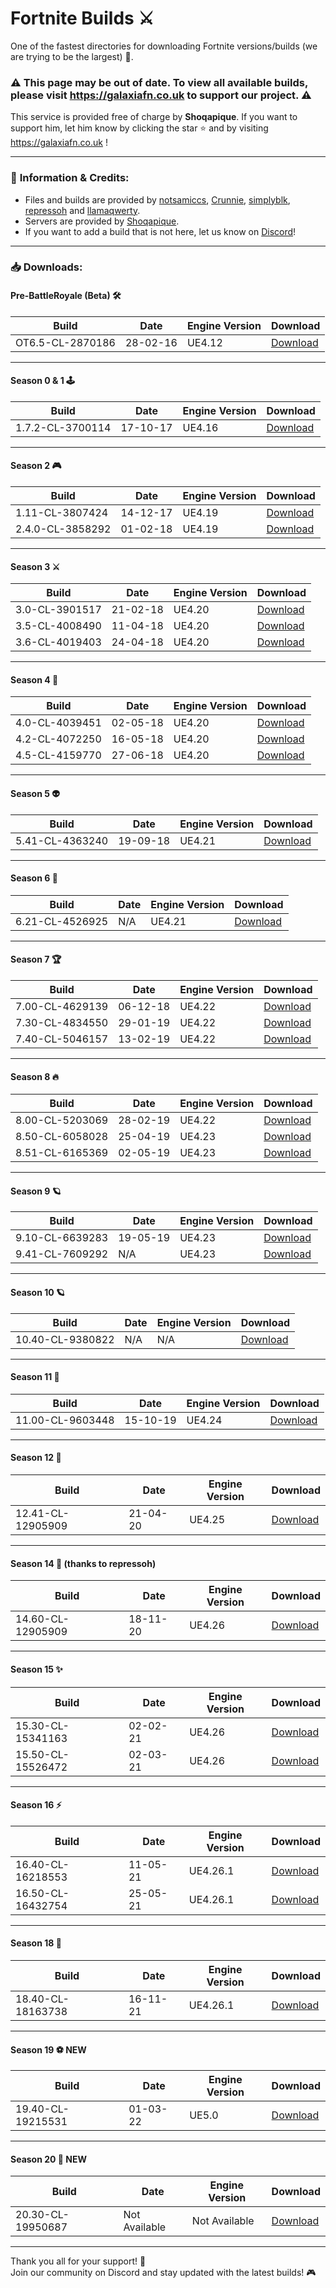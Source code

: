 # Fortnite Builds ⚔️

One of the fastest directories for downloading Fortnite versions/builds (we are trying to be the largest) 💨.

### ⚠️ This page may be out of date. To view all available builds, please visit https://galaxiafn.co.uk to support our project. ⚠️

This service is provided free of charge by **Shoqapique**. If you want to support him, let him know by clicking the star ⭐️ and by visiting https://galaxiafn.co.uk !

---

### 📝 **Information & Credits:**
- Files and builds are provided by [notsamiccs](https://github.com/notsamicc/Fortnite-Builds), [Crunnie](https://github.com/Crunnie), [simplyblk](https://github.com/n6617x/Fortnitebuilds), [repressoh](https://e-z.bio/repressoh) and [llamaqwerty](https://github.com/llamaqwerty/fortnite-builds-archive).
- Servers are provided by [Shoqapique](https://github.com/Shoqaratio).
- If you want to add a build that is not here, let us know on [Discord](https://discord.gg/KsNdAmqYsy)!

---

### 📥 **Downloads:**

#### **Pre-BattleRoyale (Beta) 🛠️**
| **Build**                    | **Date**          | **Engine Version**     | **Download**                        |
|------------------------------|-------------------|-----------------------|-------------------------------------|
| OT6.5-CL-2870186              | 28-02-16          | UE4.12        | [Download](https://galaxiafn.co.uk/0.6.5.zip) |

---

#### **Season 0 & 1 🕹️**
| **Build**                    | **Date**          | **Engine Version**     | **Download**                        |
|------------------------------|-------------------|-----------------------|-------------------------------------|
| 1.7.2-CL-3700114              | 17-10-17          | UE4.16        | [Download](https://galaxiafn.co.uk/1.7.2.zip) |

---

#### **Season 2 🎮**
| **Build**                    | **Date**          | **Engine Version**     | **Download**                        |
|------------------------------|-------------------|-----------------------|-------------------------------------|
| 1.11-CL-3807424               | 14-12-17          | UE4.19        | [Download](https://galaxiafn.co.uk/1.11.zip) |
| 2.4.0-CL-3858292              | 01-02-18          | UE4.19        | [Download](https://galaxiafn.co.uk/2.4.0.zip) |

---

#### **Season 3 ⚔️**
| **Build**                    | **Date**          | **Engine Version**     | **Download**                        |
|------------------------------|-------------------|-----------------------|-------------------------------------|
| 3.0-CL-3901517                | 21-02-18          | UE4.20        | [Download](https://galaxiafn.co.uk/3.0.zip) |
| 3.5-CL-4008490                | 11-04-18          | UE4.20        | [Download](https://galaxiafn.co.uk/3.5.zip) |
| 3.6-CL-4019403                | 24-04-18          | UE4.20        | [Download](https://galaxiafn.co.uk/3.6.zip) |

---

#### **Season 4 🎉**
| **Build**                    | **Date**          | **Engine Version**     | **Download**                        |
|------------------------------|-------------------|-----------------------|-------------------------------------|
| 4.0-CL-4039451                | 02-05-18          | UE4.20        | [Download](https://galaxiafn.co.uk/4.0.zip) |
| 4.2-CL-4072250                | 16-05-18          | UE4.20        | [Download](https://galaxiafn.co.uk/4.2.zip) |
| 4.5-CL-4159770                | 27-06-18          | UE4.20        | [Download](https://galaxiafn.co.uk/4.5.zip) |

---

#### **Season 5 👽**
| **Build**                    | **Date**          | **Engine Version**     | **Download**                        |
|------------------------------|-------------------|-----------------------|-------------------------------------|
| 5.41-CL-4363240                | 19-09-18          | UE4.21        | [Download](https://galaxiafn.co.uk/5.41.zip) |

---

#### **Season 6 👻**
| **Build**                    | **Date**          | **Engine Version**     | **Download**                        |
|------------------------------|-------------------|-----------------------|-------------------------------------|
| 6.21-CL-4526925                | N/A          | UE4.21        | [Download](https://galaxiafn.co.uk/6.21.zip) |

---

#### **Season 7 🏆**
| **Build**                    | **Date**          | **Engine Version**     | **Download**                        |
|------------------------------|-------------------|-----------------------|-------------------------------------|
| 7.00-CL-4629139               | 06-12-18          | UE4.22        | [Download](https://galaxiafn.co.uk/7.00.zip) |
| 7.30-CL-4834550               | 29-01-19          | UE4.22        | [Download](https://galaxiafn.co.uk/7.30.zip) |
| 7.40-CL-5046157               | 13-02-19          | UE4.22        | [Download](https://galaxiafn.co.uk/7.40.zip) |

---

#### **Season 8 🔥**
| **Build**                    | **Date**          | **Engine Version**     | **Download**                        |
|------------------------------|-------------------|-----------------------|-------------------------------------|
| 8.00-CL-5203069               | 28-02-19          | UE4.22                | [Download](https://galaxiafn.co.uk/8.00.zip) |
| 8.50-CL-6058028               | 25-04-19          | UE4.23                | [Download](https://galaxiafn.co.uk/8.50.zip) |
| 8.51-CL-6165369               | 02-05-19          | UE4.23                | [Download](https://galaxiafn.co.uk/8.51.zip) |

---

#### **Season 9 🪐**
| **Build**                    | **Date**          | **Engine Version**     | **Download**                        |
|------------------------------|-------------------|-----------------------|-------------------------------------|
| 9.10-CL-6639283               | 19-05-19          | UE4.23                | [Download](https://galaxiafn.co.uk/9.10.zip) |
| 9.41-CL-7609292               | N/A          | UE4.23                | [Download](https://galaxiafn.co.uk/9.41.zip) |

---

#### **Season 10 🪐**
| **Build**                    | **Date**          | **Engine Version**     | **Download**                        |
|------------------------------|-------------------|-----------------------|-------------------------------------|
| 10.40-CL-9380822               | N/A          | N/A                | [Download](https://galaxiafn.co.uk/10.40.zip) |

---

#### **Season 11 🏅**
| **Build**                    | **Date**          | **Engine Version**     | **Download**                        |
|------------------------------|-------------------|-----------------------|-------------------------------------|
| 11.00-CL-9603448              | 15-10-19          | UE4.24                | [Download](https://galaxiafn.co.uk/11.00.zip) |

---

#### **Season 12 🌹**
| **Build**                    | **Date**          | **Engine Version**     | **Download**                        |
|------------------------------|-------------------|-----------------------|-------------------------------------|
| 12.41-CL-12905909              | 21-04-20          | UE4.25                | [Download](https://galaxiafn.co.uk/12.41.zip) |

---

#### **Season 14 🤖 (thanks to repressoh)**
| **Build**                    | **Date**          | **Engine Version**     | **Download**                        |
|------------------------------|-------------------|-----------------------|-------------------------------------|
| 14.60-CL-12905909              | 18-11-20          | UE4.26                | [Download](https://galaxiafn.co.uk/14.60.zip) |

---

#### **Season 15 ✨**
| **Build**                    | **Date**          | **Engine Version**     | **Download**                        |
|------------------------------|-------------------|-----------------------|-------------------------------------|
| 15.30-CL-15341163              | 02-02-21          | UE4.26                | [Download](https://galaxiafn.co.uk/15.30.zip) |
| 15.50-CL-15526472              | 02-03-21          | UE4.26                | [Download](https://galaxiafn.co.uk/15.50.zip) |

---

#### **Season 16 ⚡**
| **Build**                    | **Date**          | **Engine Version**     | **Download**                        |
|------------------------------|-------------------|-----------------------|-------------------------------------|
| 16.40-CL-16218553              | 11-05-21          | UE4.26.1                | [Download](https://galaxiafn.co.uk/16.40.zip) |
| 16.50-CL-16432754              | 25-05-21          | UE4.26.1                | [Download](https://galaxiafn.co.uk/16.50.zip) |

---

#### **Season 18 🎡**
| **Build**                    | **Date**          | **Engine Version**     | **Download**                        |
|------------------------------|-------------------|-----------------------|-------------------------------------|
| 18.40-CL-18163738              | 16-11-21          | UE4.26.1                | [Download](https://galaxiafn.co.uk/18.40.zip) |

---

#### **Season 19 ⚽ NEW**
| **Build**                    | **Date**          | **Engine Version**     | **Download**                        |
|------------------------------|-------------------|-----------------------|-------------------------------------|
| 19.40-CL-19215531              | 01-03-22          | UE5.0                | [Download](https://galaxiafn.co.uk/19.40.zip) |

---

#### **Season 20 👻 NEW**
| **Build**                    | **Date**          | **Engine Version**     | **Download**                        |
|------------------------------|-------------------|-----------------------|-------------------------------------|
| 20.30-CL-19950687              | Not Available          | Not Available                | [Download](https://galaxiafn.co.uk/20.30.zip) |

---

Thank you all for your support! 🙏  
Join our community on Discord and stay updated with the latest builds! 🎮
